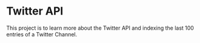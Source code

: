 # Twitter API

This project is to learn more about the Twitter API and indexing the last 100 entries of a Twitter Channel.
